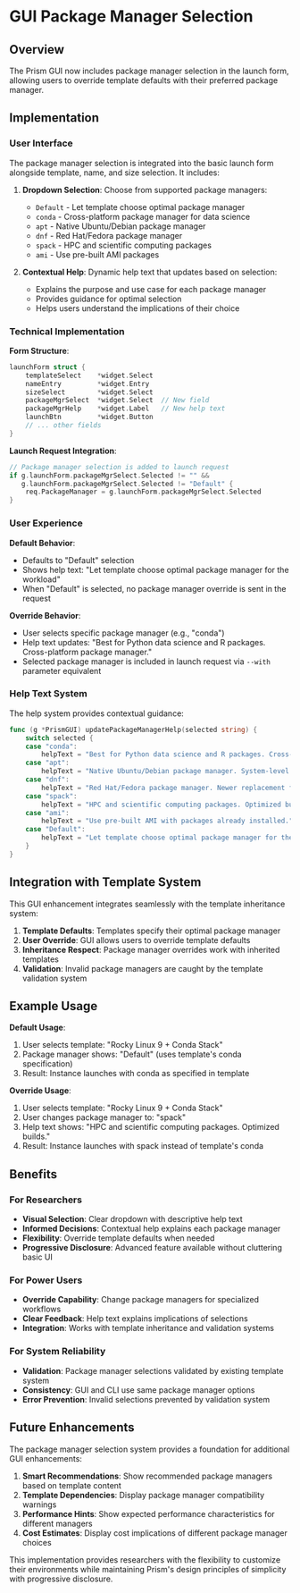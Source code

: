 # GUI Package Manager Selection

## Overview

The Prism GUI now includes package manager selection in the launch form, allowing users to override template defaults with their preferred package manager.

## Implementation

### User Interface

The package manager selection is integrated into the basic launch form alongside template, name, and size selection. It includes:

1. **Dropdown Selection**: Choose from supported package managers:
   - `Default` - Let template choose optimal package manager
   - `conda` - Cross-platform package manager for data science
   - `apt` - Native Ubuntu/Debian package manager
   - `dnf` - Red Hat/Fedora package manager
   - `spack` - HPC and scientific computing packages
   - `ami` - Use pre-built AMI packages

2. **Contextual Help**: Dynamic help text that updates based on selection:
   - Explains the purpose and use case for each package manager
   - Provides guidance for optimal selection
   - Helps users understand the implications of their choice

### Technical Implementation

**Form Structure**:
```go
launchForm struct {
    templateSelect    *widget.Select
    nameEntry         *widget.Entry
    sizeSelect        *widget.Select
    packageMgrSelect  *widget.Select  // New field
    packageMgrHelp    *widget.Label   // New help text
    launchBtn         *widget.Button
    // ... other fields
}
```

**Launch Request Integration**:
```go
// Package manager selection is added to launch request
if g.launchForm.packageMgrSelect.Selected != "" && 
   g.launchForm.packageMgrSelect.Selected != "Default" {
    req.PackageManager = g.launchForm.packageMgrSelect.Selected
}
```

### User Experience

**Default Behavior**:
- Defaults to "Default" selection
- Shows help text: "Let template choose optimal package manager for the workload"
- When "Default" is selected, no package manager override is sent in the request

**Override Behavior**:
- User selects specific package manager (e.g., "conda")
- Help text updates: "Best for Python data science and R packages. Cross-platform package manager."
- Selected package manager is included in launch request via `--with` parameter equivalent

### Help Text System

The help system provides contextual guidance:

```go
func (g *PrismGUI) updatePackageManagerHelp(selected string) {
    switch selected {
    case "conda":
        helpText = "Best for Python data science and R packages. Cross-platform package manager."
    case "apt":
        helpText = "Native Ubuntu/Debian package manager. System-level packages."
    case "dnf":
        helpText = "Red Hat/Fedora package manager. Newer replacement for yum."
    case "spack":
        helpText = "HPC and scientific computing packages. Optimized builds."
    case "ami":
        helpText = "Use pre-built AMI with packages already installed."
    case "Default":
        helpText = "Let template choose optimal package manager for the workload."
    }
}
```

## Integration with Template System

This GUI enhancement integrates seamlessly with the template inheritance system:

1. **Template Defaults**: Templates specify their optimal package manager
2. **User Override**: GUI allows users to override template defaults
3. **Inheritance Respect**: Package manager overrides work with inherited templates
4. **Validation**: Invalid package managers are caught by the template validation system

## Example Usage

**Default Usage**:
1. User selects template: "Rocky Linux 9 + Conda Stack"
2. Package manager shows: "Default" (uses template's conda specification)
3. Result: Instance launches with conda as specified in template

**Override Usage**:
1. User selects template: "Rocky Linux 9 + Conda Stack"
2. User changes package manager to: "spack"
3. Help text shows: "HPC and scientific computing packages. Optimized builds."
4. Result: Instance launches with spack instead of template's conda

## Benefits

### For Researchers
- **Visual Selection**: Clear dropdown with descriptive help text
- **Informed Decisions**: Contextual help explains each package manager
- **Flexibility**: Override template defaults when needed
- **Progressive Disclosure**: Advanced feature available without cluttering basic UI

### For Power Users
- **Override Capability**: Change package managers for specialized workflows
- **Clear Feedback**: Help text explains implications of selections
- **Integration**: Works with template inheritance and validation systems

### For System Reliability
- **Validation**: Package manager selections validated by existing template system
- **Consistency**: GUI and CLI use same package manager options
- **Error Prevention**: Invalid selections prevented by validation system

## Future Enhancements

The package manager selection system provides a foundation for additional GUI enhancements:

1. **Smart Recommendations**: Show recommended package managers based on template content
2. **Template Dependencies**: Display package manager compatibility warnings
3. **Performance Hints**: Show expected performance characteristics for different managers
4. **Cost Estimates**: Display cost implications of different package manager choices

This implementation provides researchers with the flexibility to customize their environments while maintaining Prism's design principles of simplicity with progressive disclosure.